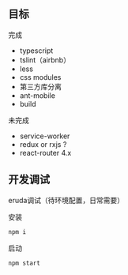 ## 目标
完成
* typescript
* tslint（airbnb）
* less
* css modules
* 第三方库分离
* ant-mobile
* build

未完成
* service-worker
* redux or rxjs ?
* react-router 4.x

## 开发调试
eruda调试（待环境配置，日常需要）

安装
```bash
npm i
```

启动
```bash
npm start
```